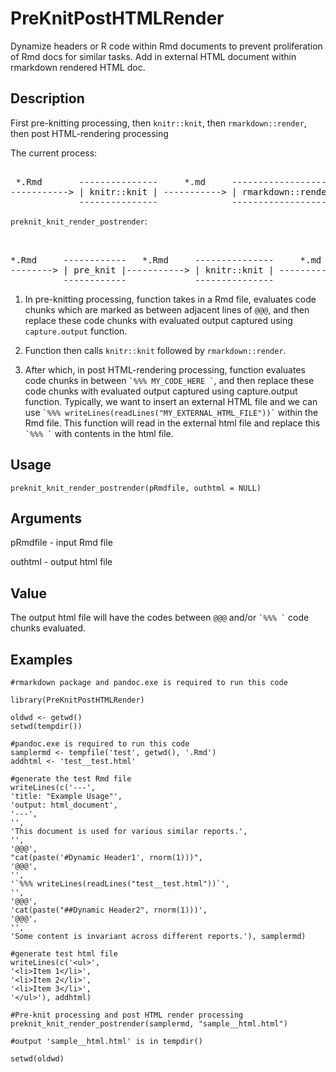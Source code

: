 # PreKnitPostHTMLRender
Dynamize headers or R code within Rmd documents to prevent proliferation of Rmd docs for similar tasks. Add in external HTML document within rmarkdown rendered HTML doc.


## Description
First pre-knitting processing, then `knitr::knit`, then `rmarkdown::render`, then post HTML-rendering processing

The current process:
<pre>    
 *.Rmd       ---------------     *.md     ---------------------  *.html
-----------> | knitr::knit | -----------> | rmarkdown::render | ----------->
             ---------------              ---------------------
</pre>

`preknit_knit_render_postrender`:
<pre>  

*.Rmd     ------------   *.Rmd     ---------------     *.md     ---------------------    *.html    --------------  *.html
--------> | pre_knit |-----------> | knitr::knit | -----------> | rmarkdown::render | -----------> | post_render| -----------> 
          ------------             ---------------              ---------------------              --------------
</pre>


1) In pre-knitting processing, function takes in a Rmd file, evaluates code chunks which are marked as between adjacent lines of `@@@`, and then replace these code chunks with evaluated output captured using `capture.output` function.

2) Function then calls `knitr::knit` followed by `rmarkdown::render`.

3) After which, in post HTML-rendering processing, function evaluates code chunks in between `` `%%% MY_CODE_HERE ` ``, and then replace these code chunks with evaluated output captured using capture.output function. Typically, we want to insert an external HTML file and we can use `` `%%% writeLines(readLines("MY_EXTERNAL_HTML_FILE"))` `` within the Rmd file. This function will read in the external html file and replace this `` `%%% ` `` with contents in the html file.

## Usage

    preknit_knit_render_postrender(pRmdfile, outhtml = NULL)

## Arguments
pRmdfile	- input Rmd file

outhtml	- output html file

## Value
The output html file will have the codes between `@@@` and/or `` `%%% ` `` code chunks evaluated.

## Examples
    #rmarkdown package and pandoc.exe is required to run this code
    
    library(PreKnitPostHTMLRender)
    
    oldwd <- getwd()
    setwd(tempdir())
    
    #pandoc.exe is required to run this code
    samplermd <- tempfile('test', getwd(), '.Rmd')
    addhtml <- 'test__test.html'
    
    #generate the test Rmd file
    writeLines(c('---',
    'title: "Example Usage"',
    'output: html_document',
    '---',
    '',
    'This document is used for various similar reports.',
    '',
    '@@@',
    "cat(paste('#Dynamic Header1', rnorm(1)))",
    '@@@',
    '',
    '`%%% writeLines(readLines("test__test.html"))`',
    '',
    '@@@',
    'cat(paste("##Dynamic Header2", rnorm(1)))',
    '@@@',
    '',
    'Some content is invariant across different reports.'), samplermd)
    
    #generate test html file
    writeLines(c('<ul>',
    '<li>Item 1</li>',
    '<li>Item 2</li>',
    '<li>Item 3</li>',
    '</ul>'), addhtml)
    
    #Pre-knit processing and post HTML render processing
    preknit_knit_render_postrender(samplermd, "sample__html.html")
    
    #output 'sample__html.html' is in tempdir()
    
    setwd(oldwd)

